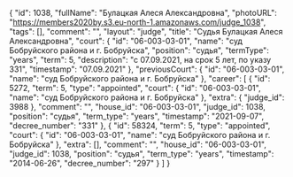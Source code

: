 {
    "id": 1038,
    "fullName": "Булацкая Алеся Александровна",
    "photoURL": "https://members2020by.s3.eu-north-1.amazonaws.com/judge_1038",
    "tags": [],
    "comment": "",
    "layout": "judge",
    "title": "Судья Булацкая Алеся Александровна",
    "court": {
        "id": "06-003-03-01",
        "name": "суд Бобруйского района и г. Бобруйска",
        "position": "судья",
        "termType": "years",
        "term": 5,
        "description": "c 07.09.2021, на срок 5 лет, по указу 331",
        "timestamp": "07.09.2021"
    },
    "previousCourt": {
        "id": "06-003-03-01",
        "name": "суд Бобруйского района и г. Бобруйска"
    },
    "career": [
        {
            "id": 5272,
            "term": 5,
            "type": "appointed",
            "court": {
                "id": "06-003-03-01",
                "name": "суд Бобруйского района и г. Бобруйска"
            },
            "extra": {
                "judge_id": 3988
            },
            "comment": "",
            "house_id": "06-003-03-01",
            "judge_id": 1038,
            "position": "судья",
            "term_type": "years",
            "timestamp": "2021-09-07",
            "decree_number": "331"
        },
        {
            "id": 58324,
            "term": 5,
            "type": "appointed",
            "court": {
                "id": "06-003-03-01",
                "name": "суд Бобруйского района и г. Бобруйска"
            },
            "extra": [],
            "comment": "",
            "house_id": "06-003-03-01",
            "judge_id": 1038,
            "position": "судья",
            "term_type": "years",
            "timestamp": "2014-06-26",
            "decree_number": "297"
        }
    ]
}